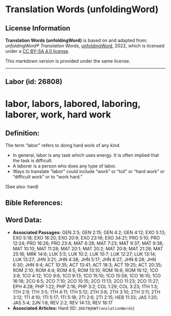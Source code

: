 # Translation Words (unfoldingWord)

## License Information

**Translation Words (unfoldingWord)** is based on and adapted from: _unfoldingWord® Translation Words_, [unfoldingWord](https://unfoldingword.org/utw), 2022, which is licensed under a [CC BY-SA 4.0 license](https://creativecommons.org/licenses/by-sa/4.0/legalcode.en).

This markdown version is provided under the same license.



--------------------------------

## Labor (id: 26808)

labor, labors, labored, laboring, laborer, work, hard work
==========================================================

Definition:
-----------

The term “labor” refers to doing hard work of any kind.

* In general, labor is any task which uses energy. It is often implied that the task is difficult.
* A laborer is a person who does any type of labor.
* Ways to translate “labor” could include “work” or “toil” or “hard work” or “difficult work” or to “work hard.”

(See also: hard)

Bible References:
-----------------

Word Data:
----------

* **Associated Passages:** GEN 2:5; GEN 2:15; GEN 4:2; GEN 4:12; EXO 5:13; EXO 5:18; EXO 18:20; EXO 20:9; EXO 23:16; EXO 34:21; PRO 5:10; PRO 12:24; PRO 16:26; PRO 23:4; MAT 6:28; MAT 7:23; MAT 9:37; MAT 9:38; MAT 10:10; MAT 11:28; MAT 20:1; MAT 20:2; MAT 20:8; MAT 21:28; MAT 25:16; MRK 14:6; LUK 5:5; LUK 10:2; LUK 10:7; LUK 12:27; LUK 13:14; LUK 13:27; JHN 3:21; JHN 4:38; JHN 5:17; JHN 6:27; JHN 6:28; JHN 6:30; JHN 9:4; ACT 10:35; ACT 13:41; ACT 18:3; ACT 19:25; ACT 20:35; ROM 2:10; ROM 4:4; ROM 4:5; ROM 13:10; ROM 16:6; ROM 16:12; 1CO 3:8; 1CO 4:12; 1CO 9:6; 1CO 9:13; 1CO 15:10; 1CO 15:58; 1CO 16:10; 1CO 16:16; 2CO 6:5; 2CO 7:10; 2CO 10:15; 2CO 11:13; 2CO 11:23; 2CO 11:27; EPH 4:28; PHP 1:22; PHP 2:16; PHP 3:2; COL 1:29; COL 3:23; 1TH 1:3; 1TH 2:9; 1TH 3:5; 1TH 4:11; 1TH 5:12; 2TH 3:8; 2TH 3:10; 2TH 3:11; 2TH 3:12; 1TI 4:10; 1TI 5:17; 1TI 5:18; 2TI 2:6; 2TI 2:15; HEB 11:33; JAS 1:20; JAS 5:4; 2JN 1:8; REV 2:2; REV 14:13; REV 18:17
* **Associated Articles:** Hard (ID: `26679@UWTranslationWords`)

